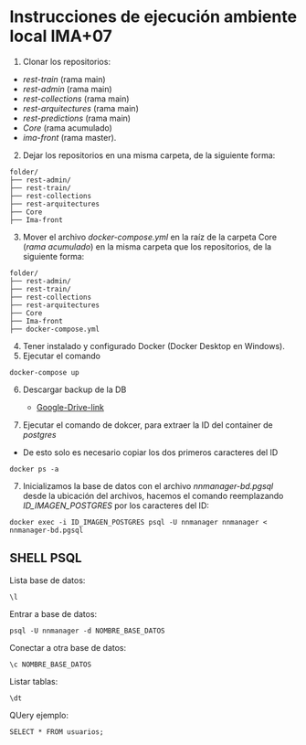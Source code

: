 # Instrucciones de ejecución ambiente local IMA+07

1. Clonar los repositorios:

-   _rest-train_ (rama main)
-   _rest-admin_ (rama main)
-   _rest-collections_ (rama main)
-   _rest-arquitectures_ (rama main)
-   _rest-predictions_ (rama main)
-   _Core_ (rama acumulado)
-   _ima-front_ (rama master).

2. Dejar los repositorios en una misma carpeta, de la siguiente forma:

```
folder/
├── rest-admin/
├── rest-train/
├── rest-collections
├── rest-arquitectures
├── Core
├── Ima-front
```

3. Mover el archivo _docker-compose.yml_ en la raíz de la carpeta Core (_rama acumulado_) en la misma carpeta que los repositorios, de la siguiente forma:

```
folder/
├── rest-admin/
├── rest-train/
├── rest-collections
├── rest-arquitectures
├── Core
├── Ima-front
├── docker-compose.yml
```

4. Tener instalado y configurado Docker (Docker Desktop en Windows).
5. Ejecutar el comando

```
docker-compose up
```

6. Descargar backup de la DB

    - [Google-Drive-link](https://drive.google.com/drive/folders/1Akn5rsF60Y_ZtA2dypwyD3464ncfqMbY?usp=sharing)

7. Ejecutar el comando de dokcer, para extraer la ID del container de _postgres_
  - De esto solo es necesario copiar los dos primeros caracteres del ID 
 

```
docker ps -a
```

7. Inicializamos la base de datos con el archivo _nnmanager-bd.pgsql_ desde la ubicación del archivos, hacemos el comando reemplazando _ID_IMAGEN_POSTGRES_ por los caracteres del ID:

```
docker exec -i ID_IMAGEN_POSTGRES psql -U nnmanager nnmanager < nnmanager-bd.pgsql
```

## SHELL PSQL

Lista base de datos:

```
\l
```

Entrar a base de datos:

```
psql -U nnmanager -d NOMBRE_BASE_DATOS
```

Conectar a otra base de datos:

```
\c NOMBRE_BASE_DATOS
```

Listar tablas:

```
\dt
```

QUery ejemplo:
```
SELECT * FROM usuarios;
```
